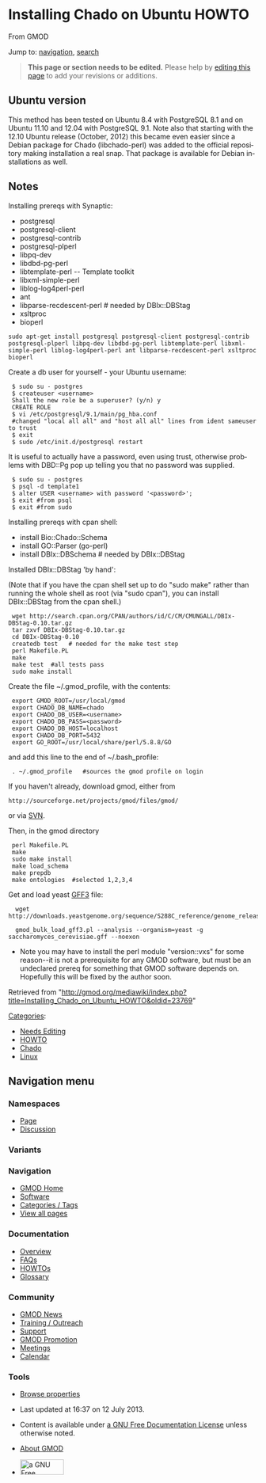 <div id="mw-page-base" class="noprint">

</div>

<div id="mw-head-base" class="noprint">

</div>

<div id="content" class="mw-body" role="main">

<span id="top"></span>

<div id="mw-js-message" style="display:none;">

</div>



# <span dir="auto">Installing Chado on Ubuntu HOWTO</span>

<div id="bodyContent">

<div id="siteSub">

From GMOD

</div>

<div id="contentSub">

</div>

<div id="jump-to-nav" class="mw-jump">

Jump to: [navigation](#mw-navigation), [search](#p-search)

</div>

<div id="mw-content-text" class="mw-content-ltr" lang="en" dir="ltr">

> **This page or section needs to be edited.**
> <span class="small">Please help by <span class="plainlinks"><a
> href="http://gmod.org/mediawiki/index.php?title=Installing_Chado_on_Ubuntu_HOWTO&amp;action=edit"
> class="external text" rel="nofollow">editing this page</a></span> to
> add your revisions or additions.</span>

## <span id="Ubuntu_version" class="mw-headline">Ubuntu version</span>

This method has been tested on Ubuntu 8.4 with PostgreSQL 8.1 and on
Ubuntu 11.10 and 12.04 with PostgreSQL 9.1. Note also that starting with
the 12.10 Ubuntu release (October, 2012) this became even easier since a
Debian package for Chado (libchado-perl) was added to the official
repository making installation a real snap. That package is available
for Debian installations as well.

## <span id="Notes" class="mw-headline">Notes</span>

Installing prereqs with Synaptic:

- postgresql
- postgresql-client
- postgresql-contrib
- postgresql-plperl
- libpq-dev
- libdbd-pg-perl
- libtemplate-perl -- Template toolkit
- libxml-simple-perl
- liblog-log4perl-perl
- ant
- libparse-recdescent-perl \# needed by DBIx::DBStag
- xsltproc
- bioperl

<!-- -->

    sudo apt-get install postgresql postgresql-client postgresql-contrib postgresql-plperl libpq-dev libdbd-pg-perl libtemplate-perl libxml-simple-perl liblog-log4perl-perl ant libparse-recdescent-perl xsltproc bioperl

Create a db user for yourself - your Ubuntu username:

     $ sudo su - postgres
     $ createuser <username>
     Shall the new role be a superuser? (y/n) y
     CREATE ROLE
     $ vi /etc/postgresql/9.1/main/pg_hba.conf
     #changed "local all all" and "host all all" lines from ident sameuser to trust
     $ exit
     $ sudo /etc/init.d/postgresql restart

It is useful to actually have a password, even using trust, otherwise
problems with DBD::Pg pop up telling you that no password was supplied.

     $ sudo su - postgres
     $ psql -d template1
     $ alter USER <username> with password '<password>';
     $ exit #from psql
     $ exit #from sudo

Installing prereqs with cpan shell:

- install Bio::Chado::Schema
- install GO::Parser (go-perl)
- install DBIx::DBSchema \# needed by DBIx::DBStag

  

Installed DBIx::DBStag 'by hand':

(Note that if you have the cpan shell set up to do "sudo make" rather
than running the whole shell as root (via "sudo cpan"), you can install
DBIx::DBStag from the cpan shell.)

     wget http://search.cpan.org/CPAN/authors/id/C/CM/CMUNGALL/DBIx-DBStag-0.10.tar.gz
     tar zxvf DBIx-DBStag-0.10.tar.gz
     cd DBIx-DBStag-0.10
     createdb test   # needed for the make test step
     perl Makefile.PL
     make
     make test  #all tests pass
     sudo make install

  
Create the file ~/.gmod_profile, with the contents:

     export GMOD_ROOT=/usr/local/gmod
     export CHADO_DB_NAME=chado
     export CHADO_DB_USER=<username>
     export CHADO_DB_PASS=<password>
     export CHADO_DB_HOST=localhost
     export CHADO_DB_PORT=5432
     export GO_ROOT=/usr/local/share/perl/5.8.8/GO

and add this line to the end of ~/.bash_profile:

     . ~/.gmod_profile   #sources the gmod profile on login

If you haven't already, download gmod, either from

    http://sourceforge.net/projects/gmod/files/gmod/

or via <a href="SVN" class="mw-redirect" title="SVN">SVN</a>.

Then, in the gmod directory

     perl Makefile.PL
     make
     sudo make install
     make load_schema
     make prepdb
     make ontologies  #selected 1,2,3,4

Get and load yeast [GFF3](GFF3 "GFF3") file:

      wget http://downloads.yeastgenome.org/sequence/S288C_reference/genome_releases/S288C_reference_genome_Current_Release.tgz

      gmod_bulk_load_gff3.pl --analysis --organism=yeast -g saccharomyces_cerevisiae.gff --noexon

- Note you may have to install the perl module "version::vxs" for some
  reason--it is not a prerequisite for any GMOD software, but must be an
  undeclared prereq for something that GMOD software depends on.
  Hopefully this will be fixed by the author soon.

</div>

<div class="printfooter">

Retrieved from
"<http://gmod.org/mediawiki/index.php?title=Installing_Chado_on_Ubuntu_HOWTO&oldid=23769>"

</div>

<div id="catlinks" class="catlinks">

<div id="mw-normal-catlinks" class="mw-normal-catlinks">

[Categories](Special:Categories "Special:Categories"):

- [Needs Editing](Category:Needs_Editing "Category:Needs Editing")
- [HOWTO](Category:HOWTO "Category:HOWTO")
- [Chado](Category:Chado "Category:Chado")
- [Linux](Category:Linux "Category:Linux")

</div>

</div>

<div class="visualClear">

</div>

</div>

</div>

<div id="mw-navigation">

## Navigation menu

<div id="mw-head">



<div id="left-navigation">

<div id="p-namespaces" class="vectorTabs" role="navigation"
aria-labelledby="p-namespaces-label">

### Namespaces

- <span id="ca-nstab-main"><a href="Installing_Chado_on_Ubuntu_HOWTO" accesskey="c"
  title="View the content page [c]">Page</a></span>
- <span id="ca-talk"><a
  href="http://gmod.org/mediawiki/index.php?title=Talk:Installing_Chado_on_Ubuntu_HOWTO&amp;action=edit&amp;redlink=1"
  accesskey="t"
  title="Discussion about the content page [t]">Discussion</a></span>

</div>

<div id="p-variants" class="vectorMenu emptyPortlet" role="navigation"
aria-labelledby="p-variants-label">

### 

### Variants[](#)

<div class="menu">

</div>

</div>

</div>

<div id="right-navigation">





</div>



</div>

</div>

</div>

<div id="mw-panel">

<div id="p-logo" role="banner">

<a href="Main_Page"
style="background-image: url(../images/GMOD-cogs.png);"
title="Visit the main page"></a>

</div>

<div id="p-Navigation" class="portal" role="navigation"
aria-labelledby="p-Navigation-label">

### Navigation

<div class="body">

- <span id="n-GMOD-Home">[GMOD Home](Main_Page)</span>
- <span id="n-Software">[Software](GMOD_Components)</span>
- <span id="n-Categories-.2F-Tags">[Categories /
  Tags](Categories)</span>
- <span id="n-View-all-pages">[View all pages](Special:AllPages)</span>

</div>

</div>

<div id="p-Documentation" class="portal" role="navigation"
aria-labelledby="p-Documentation-label">

### Documentation

<div class="body">

- <span id="n-Overview">[Overview](Overview)</span>
- <span id="n-FAQs">[FAQs](Category:FAQ)</span>
- <span id="n-HOWTOs">[HOWTOs](Category:HOWTO)</span>
- <span id="n-Glossary">[Glossary](Glossary)</span>

</div>

</div>

<div id="p-Community" class="portal" role="navigation"
aria-labelledby="p-Community-label">

### Community

<div class="body">

- <span id="n-GMOD-News">[GMOD News](GMOD_News)</span>
- <span id="n-Training-.2F-Outreach">[Training /
  Outreach](Training_and_Outreach)</span>
- <span id="n-Support">[Support](Support)</span>
- <span id="n-GMOD-Promotion">[GMOD Promotion](GMOD_Promotion)</span>
- <span id="n-Meetings">[Meetings](Meetings)</span>
- <span id="n-Calendar">[Calendar](Calendar)</span>

</div>

</div>

<div id="p-tb" class="portal" role="navigation"
aria-labelledby="p-tb-label">

### Tools

<div class="body">


- <span id="t-smwbrowselink"><a href="Special:Browse/Installing_Chado_on_Ubuntu_HOWTO"
  rel="smw-browse">Browse properties</a></span>


</div>

</div>

</div>

</div>

<div id="footer" role="contentinfo">

- <span id="footer-info-lastmod">Last updated at 16:37 on 12 July
  2013.</span>
<!-- - <span id="footer-info-viewcount">76,188 page views.</span> -->
- <span id="footer-info-copyright">Content is available under
  <a href="http://www.gnu.org/licenses/fdl-1.3.html" class="external"
  rel="nofollow">a GNU Free Documentation License</a> unless otherwise
  noted.</span>

<!-- -->

- <span id="footer-places-about">[About
  GMOD](GMOD:About "GMOD:About")</span>

<!-- -->

- <span id="footer-copyrightico">[<img src="http://www.gnu.org/graphics/gfdl-logo-small.png" width="88"
  height="31" alt="a GNU Free Documentation License" />](http://www.gnu.org/licenses/fdl-1.3.html)</span>




</div>

